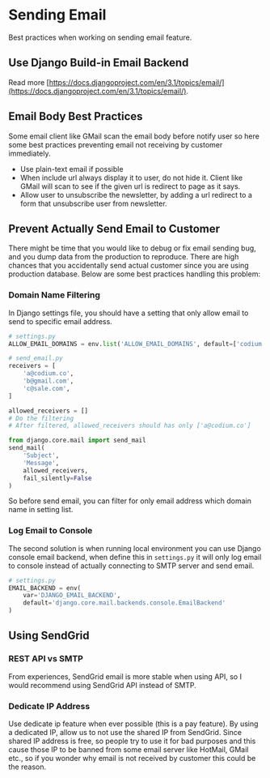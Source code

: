# Sending Email

Best practices when working on sending email feature.

## Use Django Build-in Email Backend

Read more [https://docs.djangoproject.com/en/3.1/topics/email/](https://docs.djangoproject.com/en/3.1/topics/email/).

## Email Body Best Practices

Some email client like GMail scan the email body before notify user so here some
best practices preventing email not receiving by customer immediately.

- Use plain-text email if possible
- When include url always display it to user, do not hide it. Client like GMail
will scan to see if the given url is redirect to page as it says.
- Allow user to unsubscribe the newsletter, by adding a url redirect to a form
that unsubscribe user from newsletter.

## Prevent Actually Send Email to Customer

There might be time that you would like to debug or fix email sending bug, and
you dump data from the production to reproduce. There are high chances that you
accidentally send actual customer since you are using production database. Below
are some best practices handling this problem:

### Domain Name Filtering

In Django settings file, you should have a setting that only allow email to send
to specific email address.

```python
# settings.py
ALLOW_EMAIL_DOMAINS = env.list('ALLOW_EMAIL_DOMAINS', default=['codium.co'])

# send_email.py
receivers = [
    'a@codium.co',
    'b@gmail.com',
    'c@sale.com',
]

allowed_receivers = []
# Do the filtering
# After filtered, allowed_receivers should has only ['a@codium.co']

from django.core.mail import send_mail
send_mail(
    'Subject',
    'Message',
    allowed_receivers,
    fail_silently=False
)
```

So before send email, you can filter for only email address which domain name in
setting list.

### Log Email to Console

The second solution is when running local environment you can use Django console
email backend, when define this in `settings.py` it will only log email to
console instead of actually connecting to SMTP server and send email.

```python
# settings.py
EMAIL_BACKEND = env(
    var='DJANGO_EMAIL_BACKEND',
    default='django.core.mail.backends.console.EmailBackend'
)
```

## Using SendGrid

### REST API vs SMTP

From experiences, SendGrid email is more stable when using API, so I would
recommend using SendGrid API instead of SMTP.

### Dedicate IP Address

Use dedicate ip feature when ever possible (this is a pay feature). By using a
dedicated IP, allow us to not use the shared IP from SendGrid. Since shared IP
address is free, so people try to use it for bad purposes and this cause those
IP to be banned from some email server like HotMail, GMail etc., so if you wonder
why email is not received by customer this could be the reason.
